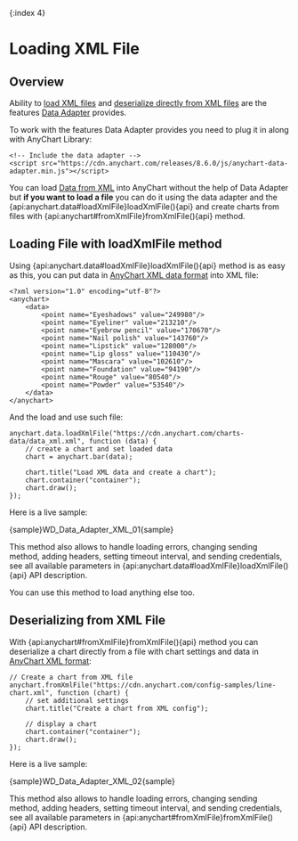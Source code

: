 {:index 4}
# Loading XML File

## Overview

Ability to [load XML files](#loading_file_with_loadxmlfile_method) and [deserialize directly from XML files](#deserializing_from_xml_file) are the features [Data Adapter](Overview) provides.

To work with the features Data Adapter provides you need to plug it in along with AnyChart Library:

```
<!-- Include the data adapter -->
<script src="https://cdn.anychart.com/releases/8.6.0/js/anychart-data-adapter.min.js"></script>
```

You can load [Data from XML](../Data_From_XML) into AnyChart without the help of Data Adapter but **if you want to load a file** you can do it using the data adapter and the {api:anychart.data#loadXmlFile}loadXmlFile(){api} and create charts from files with {api:anychart#fromXmlFile}fromXmlFile(){api} method.

## Loading File with loadXmlFile method

Using {api:anychart.data#loadXmlFile}loadXmlFile(){api} method is as easy as this, you can put data in [AnyChart XML data format](../Data_From_XML) into XML file:

```
<?xml version="1.0" encoding="utf-8"?>
<anychart>
    <data>
        <point name="Eyeshadows" value="249980"/>
        <point name="Eyeliner" value="213210"/>
        <point name="Eyebrow pencil" value="170670"/>
        <point name="Nail polish" value="143760"/>
        <point name="Lipstick" value="128000"/>
        <point name="Lip gloss" value="110430"/>
        <point name="Mascara" value="102610"/>
        <point name="Foundation" value="94190"/>
        <point name="Rouge" value="80540"/>
        <point name="Powder" value="53540"/>
    </data>
</anychart>
```

And the load and use such file:

```
anychart.data.loadXmlFile("https://cdn.anychart.com/charts-data/data_xml.xml", function (data) {
	// create a chart and set loaded data
    chart = anychart.bar(data);

    chart.title("Load XML data and create a chart");
    chart.container("container");
    chart.draw();
});
```

Here is a live sample:

{sample}WD\_Data\_Adapter\_XML\_01{sample}

This method also allows to handle loading errors, changing sending method, adding headers, setting timeout interval, and sending credentials, see all available parameters in {api:anychart.data#loadXmlFile}loadXmlFile(){api} API description.

You can use this method to load anything else too.

## Deserializing from XML File

With {api:anychart#fromXmlFile}fromXmlFile(){api} method you can deserialize a chart directly from a file with chart settings and data in [AnyChart XML format](../Data_From_XML):

```
// Create a chart from XML file
anychart.fromXmlFile("https://cdn.anychart.com/config-samples/line-chart.xml", function (chart) {
	// set additional settings
    chart.title("Create a chart from XML config");

    // display a chart
    chart.container("container");
    chart.draw();
});
```

Here is a live sample:

{sample}WD\_Data\_Adapter\_XML\_02{sample}

This method also allows to handle loading errors, changing sending method, adding headers, setting timeout interval, and sending credentials, see all available parameters in {api:anychart#fromXmlFile}fromXmlFile(){api} API description.